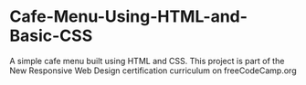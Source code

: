 # Cafe-Menu-Using-HTML-and-Basic-CSS
A simple cafe menu built using HTML and CSS. This project is part of the New Responsive Web Design certification curriculum on freeCodeCamp.org

